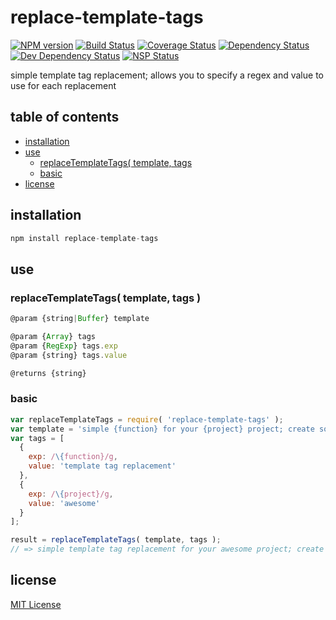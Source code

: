 # replace-template-tags
[![NPM version][npm-image]][npm-url] [![Build Status][travis-image]][travis-url] [![Coverage Status][coveralls-image]][coveralls-url] [![Dependency Status][david-dm-image]][david-dm-url] [![Dev Dependency Status][david-dm-dev-image]][david-dm-dev-url] [![NSP Status][nsp-image]][nsp-url]

simple template tag replacement; allows you to specify a regex and value to use for each replacement

## table of contents
* [installation](#installation)
* [use](#use)
    * [replaceTemplateTags( template, tags ](#replacetemplatetags-template-tags-)
    * [basic](#basic)
* [license](#license)

## installation
```javascript
npm install replace-template-tags
```

## use
### replaceTemplateTags( template, tags )
```javascript
@param {string|Buffer} template

@param {Array} tags
@param {RegExp} tags.exp
@param {string} tags.value

@returns {string}
```

### basic
```javascript
var replaceTemplateTags = require( 'replace-template-tags' );
var template = 'simple {function} for your {project} project; create something {project}!';
var tags = [
  {
    exp: /\{function}/g,
    value: 'template tag replacement'
  },
  {
    exp: /\{project}/g,
    value: 'awesome'
  }
];

result = replaceTemplateTags( template, tags );
// => simple template tag replacement for your awesome project; create something awesome!
```

## license
[MIT License][mit-license]

[coveralls-image]: https://coveralls.io/repos/github/dan-nl/replace-template-tags/badge.svg?branch=master
[coveralls-url]: https://coveralls.io/github/dan-nl/replace-template-tags?branch=master
[david-dm-image]: https://david-dm.org/dan-nl/replace-template-tags.svg
[david-dm-url]: https://david-dm.org/dan-nl/replace-template-tags
[david-dm-dev-image]: https://david-dm.org/dan-nl/replace-template-tags/dev-status.svg
[david-dm-dev-url]: https://david-dm.org/dan-nl/replace-template-tags?type=dev
[mit-license]: https://raw.githubusercontent.com/dan-nl/replace-template-tags/master/license.txt
[npm-image]: https://img.shields.io/npm/v/replace-template-tags.svg
[npm-url]: https://www.npmjs.com/package/replace-template-tags
[nsp-image]: https://nodesecurity.io/orgs/githubdan-nl/projects/02ccf522-5faf-4ee6-a1ca-5a572e3b8230/badge
[nsp-url]: https://nodesecurity.io/orgs/githubdan-nl/projects/02ccf522-5faf-4ee6-a1ca-5a572e3b8230
[travis-image]: https://travis-ci.org/dan-nl/replace-template-tags.svg?branch=master
[travis-url]: https://travis-ci.org/dan-nl/replace-template-tags
